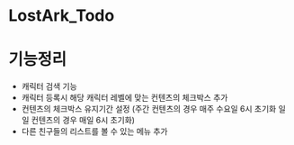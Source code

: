 # LostArk_Todo

# 기능정리

- 캐릭터 검색 기능
- 캐릭터 등록시 해당 캐릭터 레벨에 맞는 컨텐츠의 체크박스 추가
- 컨텐츠의 체크박스 유지기간 설정 (주간 컨텐츠의 경우 매주 수요일 6시 초기화 일일 컨텐츠의 경우 매일 6시 초기화)
- 다른 친구들의 리스트를 볼 수 있는 메뉴 추가
